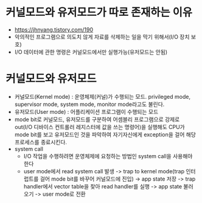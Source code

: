 # 커널모드와 유저모드가 따로 존재하는 이유

* https://jhnyang.tistory.com/190
* 악의적인 프로그램으로 의도치 않게 자료를 삭제하는 일을 막기 위해서(I/O 장치 보호)
* I/O 데이터에 관한 명령은 커널모드에서만 실행가능(유저모드는 안됨)

# 커널모드와 유저모드

* 커널모드(Kernel mode) : 운영체제(커널)가 수행되는 모드. privileged mode, supervisor mode, system mode, monitor mode라고도 불린다.
* 유저모드(User mode) : 어플리케이션 프로그램이 수행되는 모드
* mode bit로 커널모드, 유저모드를 구분하여 어셈블리 프로그램으로 강제로 out(I/O 디바이스 컨트롤러 레지스터에 값을 쓰는 명령어)을 실행해도 CPU가 mode bit를 보고 유저모드인 것을 파악하여 자기자신에게 exception을 걸어 해당 프로세스를 종료시킨다.
* system call
  * I/O 작업을 수행하려면 운영체제에 요청하는 방법인 system call을 사용해야 한다
  * user mode에서 read system call 발생 -> 
    trap to kernel mode(trap 인터럽트를 걸어 mode bit를 바꾸어 커널모드에 진입) -> 
    app state 저장 -> 
    trap handler에서 vector table을 찾아 read handler를 실행 ->
    app state 불러오기 ->
    user mode로 전환

